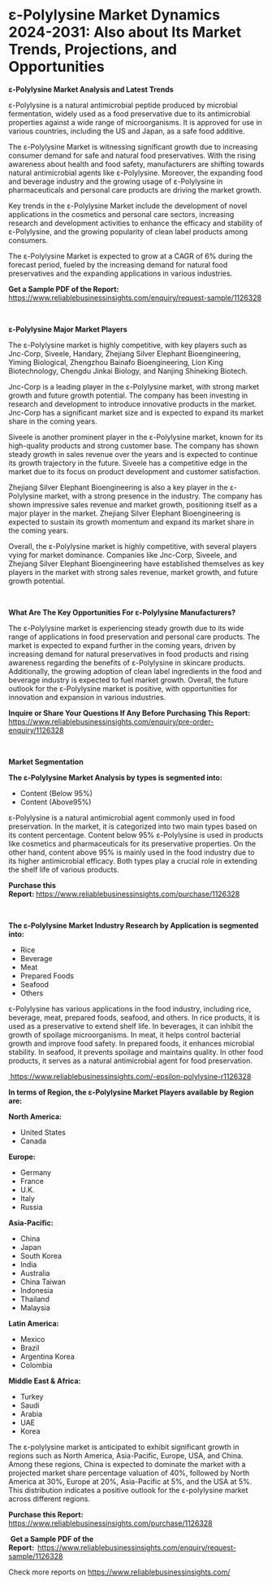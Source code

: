 <p><h1>ε-Polylysine Market Dynamics 2024-2031: Also about Its Market Trends, Projections, and Opportunities</h1></p><p><strong>ε-Polylysine Market Analysis and Latest Trends</strong></p>
<p><p>ε-Polylysine is a natural antimicrobial peptide produced by microbial fermentation, widely used as a food preservative due to its  antimicrobial properties against a wide range of microorganisms. It is approved for use in various countries, including the US and Japan, as a safe food additive.</p><p>The ε-Polylysine Market is witnessing significant growth due to increasing consumer demand for safe and natural food preservatives. With the rising awareness about health and food safety, manufacturers are shifting towards natural antimicrobial agents like ε-Polylysine. Moreover, the expanding food and beverage industry and the growing usage of ε-Polylysine in pharmaceuticals and personal care products are driving the market growth.</p><p>Key trends in the ε-Polylysine Market include the development of novel applications in the cosmetics and personal care sectors, increasing research and development activities to enhance the efficacy and stability of ε-Polylysine, and the growing popularity of clean label products among consumers.</p><p>The ε-Polylysine Market is expected to grow at a CAGR of 6% during the forecast period, fueled by the increasing demand for natural food preservatives and the expanding applications in various industries.</p></p>
<p><strong>Get a Sample PDF of the Report:&nbsp;</strong> <a href="https://www.reliablebusinessinsights.com/enquiry/request-sample/1126328">https://www.reliablebusinessinsights.com/enquiry/request-sample/1126328</a></p>
<p>&nbsp;</p>
<p><strong>ε-Polylysine Major Market Players</strong></p>
<p><p>The ε-Polylysine market is highly competitive, with key players such as Jnc-Corp, Siveele, Handary, Zhejiang Silver Elephant Bioengineering, Yiming Biological, Zhengzhou Bainafo Bioengineering, Lion King Biotechnology, Chengdu Jinkai Biology, and Nanjing Shineking Biotech.</p><p>Jnc-Corp is a leading player in the ε-Polylysine market, with strong market growth and future growth potential. The company has been investing in research and development to introduce innovative products in the market. Jnc-Corp has a significant market size and is expected to expand its market share in the coming years.</p><p>Siveele is another prominent player in the ε-Polylysine market, known for its high-quality products and strong customer base. The company has shown steady growth in sales revenue over the years and is expected to continue its growth trajectory in the future. Siveele has a competitive edge in the market due to its focus on product development and customer satisfaction.</p><p>Zhejiang Silver Elephant Bioengineering is also a key player in the ε-Polylysine market, with a strong presence in the industry. The company has shown impressive sales revenue and market growth, positioning itself as a major player in the market. Zhejiang Silver Elephant Bioengineering is expected to sustain its growth momentum and expand its market share in the coming years.</p><p>Overall, the ε-Polylysine market is highly competitive, with several players vying for market dominance. Companies like Jnc-Corp, Siveele, and Zhejiang Silver Elephant Bioengineering have established themselves as key players in the market with strong sales revenue, market growth, and future growth potential.</p></p>
<p>&nbsp;</p>
<p><strong>What Are The Key Opportunities For ε-Polylysine Manufacturers?</strong></p>
<p><p>The ε-Polylysine market is experiencing steady growth due to its wide range of applications in food preservation and personal care products. The market is expected to expand further in the coming years, driven by increasing demand for natural preservatives in food products and rising awareness regarding the benefits of ε-Polylysine in skincare products. Additionally, the growing adoption of clean label ingredients in the food and beverage industry is expected to fuel market growth. Overall, the future outlook for the ε-Polylysine market is positive, with opportunities for innovation and expansion in various industries.</p></p>
<p><strong>Inquire or Share Your Questions If Any Before Purchasing This Report:</strong> <a href="https://www.reliablebusinessinsights.com/enquiry/pre-order-enquiry/1126328">https://www.reliablebusinessinsights.com/enquiry/pre-order-enquiry/1126328</a></p>
<p>&nbsp;</p>
<p><strong>Market Segmentation</strong></p>
<p><strong>The ε-Polylysine Market Analysis by types is segmented into:</strong></p>
<p><ul><li>Content (Below 95%)</li><li>Content (Above95%)</li></ul></p>
<p><p>ε-Polylysine is a natural antimicrobial agent commonly used in food preservation. In the market, it is categorized into two main types based on its content percentage. Content below 95% ε-Polylysine is used in products like cosmetics and pharmaceuticals for its preservative properties. On the other hand, content above 95% is mainly used in the food industry due to its higher antimicrobial efficacy. Both types play a crucial role in extending the shelf life of various products.</p></p>
<p><strong>Purchase this Report:&nbsp;</strong><a href="https://www.reliablebusinessinsights.com/purchase/1126328">https://www.reliablebusinessinsights.com/purchase/1126328</a></p>
<p>&nbsp;</p>
<p><strong>The ε-Polylysine Market Industry Research by Application is segmented into:</strong></p>
<p><ul><li>Rice</li><li>Beverage</li><li>Meat</li><li>Prepared Foods</li><li>Seafood</li><li>Others</li></ul></p>
<p><p>ε-Polylysine has various applications in the food industry, including rice, beverage, meat, prepared foods, seafood, and others. In rice products, it is used as a preservative to extend shelf life. In beverages, it can inhibit the growth of spoilage microorganisms. In meat, it helps control bacterial growth and improve food safety. In prepared foods, it enhances microbial stability. In seafood, it prevents spoilage and maintains quality. In other food products, it serves as a natural antimicrobial agent for food preservation.</p></p>
<p><a href="https://www.reliablebusinessinsights.com/-epsilon-polylysine-r1126328">&nbsp;https://www.reliablebusinessinsights.com/-epsilon-polylysine-r1126328</a></p>
<p><strong>In terms of Region, the ε-Polylysine Market Players available by Region are:</strong></p>
<p>
    <p> <strong> North America: </strong>
        <ul>
            <li>United States</li>
            <li>Canada</li>
        </ul>
        </p> 
    <p> <strong> Europe: </strong>
        <ul>
            <li>Germany</li>
            <li>France</li>
            <li>U.K.</li>
            <li>Italy</li>
            <li>Russia</li>
        </ul>
        </p> 
    <p> <strong> Asia-Pacific: </strong>
        <ul>
            <li>China</li>
            <li>Japan</li>
            <li>South Korea</li>
            <li>India</li>
            <li>Australia</li>
            <li>China Taiwan</li>
            <li>Indonesia</li>
            <li>Thailand</li>
            <li>Malaysia</li>
        </ul>
        </p> 
    <p> <strong> Latin America: </strong>
        <ul>
            <li>Mexico</li>
            <li>Brazil</li>
            <li>Argentina Korea</li>
            <li>Colombia</li>
        </ul>
        </p> 
    <p> <strong> Middle East & Africa: </strong>
        <ul>
            <li>Turkey</li>
            <li>Saudi</li>
            <li>Arabia</li>
            <li>UAE</li>
            <li>Korea</li>
        </ul>
    </p>
    </p>
<p><p>The ε-polylysine market is anticipated to exhibit significant growth in regions such as North America, Asia-Pacific, Europe, USA, and China. Among these regions, China is expected to dominate the market with a projected market share percentage valuation of 40%, followed by North America at 30%, Europe at 20%, Asia-Pacific at 5%, and the USA at 5%. This distribution indicates a positive outlook for the ε-polylysine market across different regions.</p></p>
<p><strong>Purchase this Report: </strong><a href="https://www.reliablebusinessinsights.com/purchase/1126328">https://www.reliablebusinessinsights.com/purchase/1126328</a></p>
<p>&nbsp;<strong>Get a Sample PDF of the Report:&nbsp;&nbsp;</strong><a href="https://www.reliablebusinessinsights.com/enquiry/request-sample/1126328">https://www.reliablebusinessinsights.com/enquiry/request-sample/1126328</a></p>
<p><strong></strong></p>
<p>Check more reports on <a href="https://www.reliablebusinessinsights.com/">https://www.reliablebusinessinsights.com/</a></p>